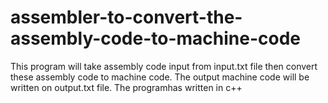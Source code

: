 # assembler-to-convert-the-assembly-code-to-machine-code

This program will take assembly code input from input.txt file then convert these assembly code to machine code. The output machine code will be written on output.txt file. The programhas written in c++ 
